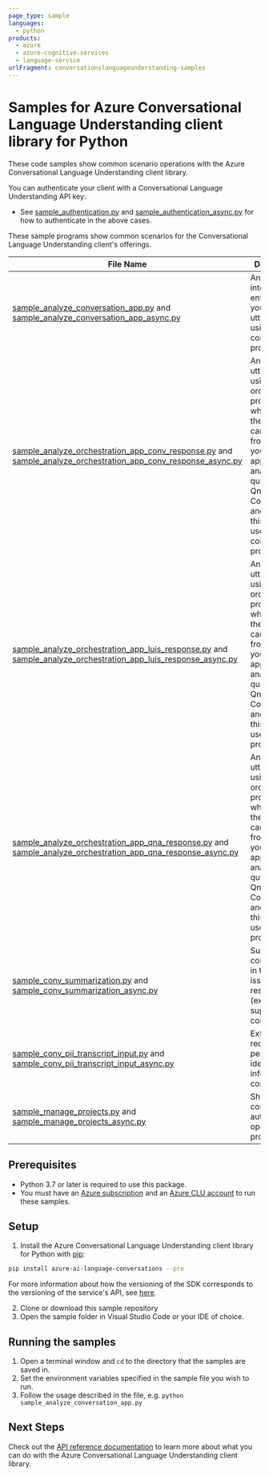 ```yaml
---
page_type: sample
languages:
  - python
products:
  - azure
  - azure-cognitive-services
  - language-service
urlFragment: conversationslanguageunderstanding-samples
---
```


# Samples for Azure Conversational Language Understanding client library for Python

These code samples show common scenario operations with the Azure Conversational Language Understanding client library.

You can authenticate your client with a Conversational Language Understanding API key:

- See [sample_authentication.py][sample_authentication] and [sample_authentication_async.py][sample_authentication_async] for how to authenticate in the above cases.

These sample programs show common scenarios for the Conversational Language Understanding client's offerings.

| **File Name**| **Description**|
|-|-|
|[sample_analyze_conversation_app.py][sample_analyze_conversation_app] and [sample_analyze_conversation_app_async.py][sample_analyze_conversation_app_async] | Analyze intents and entities in your utterance using a conversation project. |
| [sample_analyze_orchestration_app_conv_response.py][sample_analyze_orchestration_app_conv_response] and [sample_analyze_orchestration_app_conv_response_async.py][sample_analyze_orchestration_app_conv_response_async]| Analyze user utterance using an orchestration project, which selects the best candidate from one of your different apps to analyze user query (ex: Qna, Conversation, and Luis). In this case, it uses a conversation project. |
| [sample_analyze_orchestration_app_luis_response.py][sample_analyze_orchestration_app_luis_response] and [sample_analyze_orchestration_app_luis_response_async.py][sample_analyze_orchestration_app_luis_response_async]| Analyze user utterance using an orchestration project, which selects the best candidate from one of your different apps to analyze user query (ex: Qna, Conversation, and Luis). In this case, it uses a Luis project. |
| [sample_analyze_orchestration_app_qna_response.py][sample_analyze_orchestration_app_qna_response] and [sample_analyze_orchestration_app_qna_response_async.py][sample_analyze_orchestration_app_qna_response_async]| Analyze user utterance using an orchestration project, which selects the best candidate from one of your different apps to analyze user query (ex: Qna, Conversation, and Luis). In this case, it uses a Qna project. |
| [sample_conv_summarization.py][sample_conv_summarization] and [sample_conv_summarization_async.py][sample_conv_summarization_async]| Summarize conversation in the form of issues and resolutions (ex: tech support conversation) |
| [sample_conv_pii_transcript_input.py][sample_conv_pii_transcript_input] and [sample_conv_pii_transcript_input_async.py][sample_conv_pii_transcript_input_async]| Extract and redact personally-identifiable info from/in conversations |
| [sample_manage_projects.py][sample_manage_projects] and [sample_manage_projects_async.py][sample_manage_projects_async]| Shows common authoring operations on projects. |

## Prerequisites

- Python 3.7 or later is required to use this package.
- You must have an [Azure subscription][azure_subscription] and an
  [Azure CLU account][azure_clu_account] to run these samples.

## Setup

1. Install the Azure Conversational Language Understanding client library for Python with [pip][pip]:

```bash
pip install azure-ai-language-conversations --pre
```

For more information about how the versioning of the SDK corresponds to the versioning of the service's API, see [here][versioning_story_readme].

2. Clone or download this sample repository
3. Open the sample folder in Visual Studio Code or your IDE of choice.

## Running the samples

1. Open a terminal window and `cd` to the directory that the samples are saved in.
2. Set the environment variables specified in the sample file you wish to run.
3. Follow the usage described in the file, e.g. `python sample_analyze_conversation_app.py`



## Next Steps

Check out the [API reference documentation][api_reference_documentation] to learn more about
what you can do with the Azure Conversational Language Understanding client library.

[azure_subscription]: https://azure.microsoft.com/free/
[azure_clu_account]: https://language.azure.com/clu/projects
[pip]: https://pypi.org/project/pip/

[sample_authentication]: https://github.com/Azure/azure-sdk-for-python/tree/main/sdk/cognitivelanguage/azure-ai-language-conversations/samples/sample_authentication.py
[sample_authentication_async]: https://github.com/Azure/azure-sdk-for-python/tree/main/sdk/cognitivelanguage/azure-ai-language-conversations/samples/async/sample_authentication_async.py

[sample_analyze_conversation_app]: https://github.com/Azure/azure-sdk-for-python/tree/main/sdk/cognitivelanguage/azure-ai-language-conversations/samples/sample_analyze_conversation_app.py
[sample_analyze_conversation_app_async]: https://github.com/Azure/azure-sdk-for-python/tree/main/sdk/cognitivelanguage/azure-ai-language-conversations/samples/async/sample_analyze_conversation_app_async.py

[sample_analyze_orchestration_app_conv_response]: https://github.com/Azure/azure-sdk-for-python/tree/main/sdk/cognitivelanguage/azure-ai-language-conversations/samples/sample_analyze_orchestration_app_conv_response.py
[sample_analyze_orchestration_app_conv_response_async]: https://github.com/Azure/azure-sdk-for-python/tree/main/sdk/cognitivelanguage/azure-ai-language-conversations/samples/async/sample_analyze_orchestration_app_conv_response_async.py

[sample_analyze_orchestration_app_luis_response]: https://github.com/Azure/azure-sdk-for-python/tree/main/sdk/cognitivelanguage/azure-ai-language-conversations/samples/sample_analyze_orchestration_app_luis_response.py
[sample_analyze_orchestration_app_luis_response_async]: https://github.com/Azure/azure-sdk-for-python/tree/main/sdk/cognitivelanguage/azure-ai-language-conversations/samples/async/sample_analyze_orchestration_app_luis_response_async.py

[sample_analyze_orchestration_app_qna_response]: https://github.com/Azure/azure-sdk-for-python/tree/main/sdk/cognitivelanguage/azure-ai-language-conversations/samples/sample_analyze_orchestration_app_qna_response.py
[sample_analyze_orchestration_app_qna_response_async]: https://github.com/Azure/azure-sdk-for-python/tree/main/sdk/cognitivelanguage/azure-ai-language-conversations/samples/async/sample_analyze_orchestration_app_qna_response_async.py

[sample_conv_summarization]: https://github.com/Azure/azure-sdk-for-python/tree/main/sdk/cognitivelanguage/azure-ai-language-conversations/samples/sample_conv_summarization.py
[sample_conv_summarization_async]: https://github.com/Azure/azure-sdk-for-python/tree/main/sdk/cognitivelanguage/azure-ai-language-conversations/samples/async/sample_conv_summarization_async.py

[sample_conv_pii_transcript_input]: https://github.com/Azure/azure-sdk-for-python/tree/main/sdk/cognitivelanguage/azure-ai-language-conversations/samples/sample_conv_pii_transcript_input.py
[sample_conv_pii_transcript_input_async]: https://github.com/Azure/azure-sdk-for-python/tree/main/sdk/cognitivelanguage/azure-ai-language-conversations/samples/async/sample_conv_pii_transcript_input_async.py

[sample_manage_projects]: https://github.com/Azure/azure-sdk-for-python/tree/main/sdk/cognitivelanguage/azure-ai-language-conversations/samples/authoring/sample_manage_projects.py
[sample_manage_projects_async]: https://github.com/Azure/azure-sdk-for-python/tree/main/sdk/cognitivelanguage/azure-ai-language-conversations/samples/async/authoring/sample_manage_projects_async.py

[api_reference_documentation]: https://azuresdkdocs.blob.core.windows.net/$web/python/azure-ai-language-conversations/latest/azure.ai.language.conversations.html
[versioning_story_readme]: https://github.com/Azure/azure-sdk-for-python/tree/main/sdk/cognitivelanguage/azure-ai-language-conversations#install-the-package

